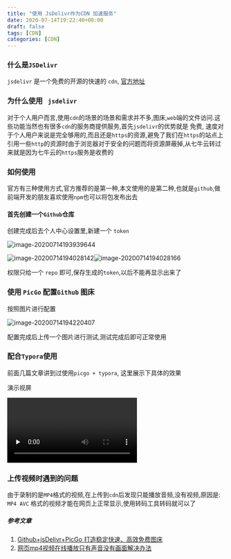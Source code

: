 ```yaml
---
title: "使用 JsDelivr作为CDN 加速服务"
date: 2020-07-14T19:22:40+08:00
draft: false
tags: [CDN]
categories: [CDN]
---
```


### 什么是` JSDelivr ` 

`jsdelivr` 是一个免费的开源的快速的 `cdn`, [官方地址](https://www.jsdelivr.com/)

### 为什么使用 ` jsdelivr`

对于个人用户而言,使用`cdn`的场景的场景和需求并不多,图床,`web`端的文件访问.这些功能当然也有很多`cdn`的服务商提供服务,首先`jsdelivr`的优势就是 免费, 速度对于个人用户来说是完全够用的,而且还是`https`的资源,避免了我们在`https`的站点上引用一些`http`的资源时由于浏览器对于安全的问题而将资源屏蔽掉,从七牛云转过来就是因为七牛云的`https`服务是收费的

### 如何使用

官方有三种使用方式,官方推荐的是第一种,本文使用的是第二种,也就是`github`,做前端开发的朋友喜欢使用`npm`也可以将包发布出去

#### 首先创建一个`Github`仓库

创建完成后去个人中心设置里,新建一个 `token`

![image-20200714193939644](https://cdn.jsdelivr.net/gh/ayuayue/cdn/img/20200714193941.png)

![image-20200714194028142](C:\Users\caoayu\AppData\Roaming\Typora\typora-user-images\image-20200714194028142.png)![image-20200714194028166](https://cdn.jsdelivr.net/gh/ayuayue/cdn/img/20200714194030.png)

权限只给一个 `repo` 即可,保存生成的`token`,以后不能再显示出来了

### 使用 `PicGo` 配置`Github` 图床

按照图片进行配置

![image-20200714194220407](https://cdn.jsdelivr.net/gh/ayuayue/cdn/img/20200714194221.png)

配置完成后上传一个图片进行测试,测试完成后即可正常使用

### 配合`Typora`使用 

前面几篇文章讲到过使用`picgo + typora`, 这里展示下具体的效果  

演示视屏

<video id="video" controls="" preload="none" poster="">
<source id="mp4" src="http://qiniu.caoayu.xyz/picgo-typora-1.mp4" type="video/mp4">
</video>

### 上传视频时遇到的问题

由于录制的是`MP4`格式的视频,在上传到`cdn`后发现只能播放音频,没有视频,原因是: `MP4 AVC` 格式的视频才能在网页上正常显示,使用转码工具转码就可以了

##### 参考文章

1. [Github+jsDelivr+PicGo 打造稳定快速、高效免费图床](https://www.jianshu.com/p/a36e9c64361d)
2. [网页mp4视频在线播放只有声音没有画面解决办法](https://www.yaxi.net/2017-06-16/1455.html)